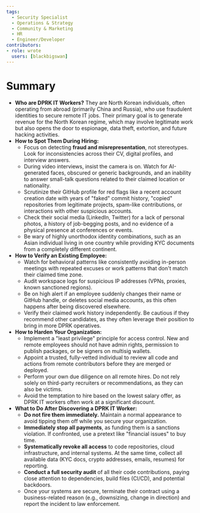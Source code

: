 ```yaml
---
tags:
  - Security Specialist
  - Operations & Strategy
  - Community & Marketing
  - HR
  - Engineer/Developer
contributors:
- role: wrote
  users: [blackbigswan]
---
```


# Summary

*   **Who are DPRK IT Workers?** They are North Korean individuals, often operating from abroad (primarily China and Russia), who use fraudulent identities to secure remote IT jobs. Their primary goal is to generate revenue for the North Korean regime, which may involve legitimate work but also opens the door to espionage, data theft, extortion, and future hacking activities.
*   **How to Spot Them During Hiring:**
    *   Focus on detecting **fraud and misrepresentation**, not stereotypes. Look for inconsistencies across their CV, digital profiles, and interview answers.
    *   During video interviews, insist the camera is on. Watch for AI-generated faces, obscured or generic backgrounds, and an inability to answer small-talk questions related to their claimed location or nationality.
    *   Scrutinize their GitHub profile for red flags like a recent account creation date with years of "faked" commit history, "copied" repositories from legitimate projects, spam-like contributions, or interactions with other suspicious accounts.
    *   Check their social media (LinkedIn, Twitter) for a lack of personal photos, a history of job-begging posts, and no evidence of a physical presence at conferences or events.
    *   Be wary of highly unorthodox identity combinations, such as an Asian individual living in one country while providing KYC documents from a completely different continent.
*   **How to Verify an Existing Employee:**
    *   Watch for behavioral patterns like consistently avoiding in-person meetings with repeated excuses or work patterns that don't match their claimed time zone.
    *   Audit workspace logs for suspicious IP addresses (VPNs, proxies, known sanctioned regions).
    *   Be on high alert if an employee suddenly changes their name or GitHub handle, or deletes social media accounts, as this often happens after being discovered elsewhere.
    *   Verify their claimed work history independently. Be cautious if they recommend other candidates, as they often leverage their position to bring in more DPRK operatives.
*   **How to Harden Your Organization:**
    *   Implement a "least privilege" principle for access control. New and remote employees should not have admin rights, permission to publish packages, or be signers on multisig wallets.
    *   Appoint a trusted, fully-vetted individual to review all code and actions from remote contributors before they are merged or deployed.
    *   Perform your own due diligence on all remote hires. Do not rely solely on third-party recruiters or recommendations, as they can also be victims.
    *   Avoid the temptation to hire based on the lowest salary offer, as DPRK IT workers often work at a significant discount.
*   **What to Do After Discovering a DPRK IT Worker:**
    *   **Do not fire them immediately.** Maintain a normal appearance to avoid tipping them off while you secure your organization.
    *   **Immediately stop all payments**, as funding them is a sanctions violation. If confronted, use a pretext like "financial issues" to buy time.
    *   **Systematically revoke all access** to code repositories, cloud infrastructure, and internal systems. At the same time, collect all available data (KYC docs, crypto addresses, emails, resumes) for reporting.
    *   **Conduct a full security audit** of all their code contributions, paying close attention to dependencies, build files (CI/CD), and potential backdoors.
    *   Once your systems are secure, terminate their contract using a business-related reason (e.g., downsizing, change in direction) and report the incident to law enforcement.